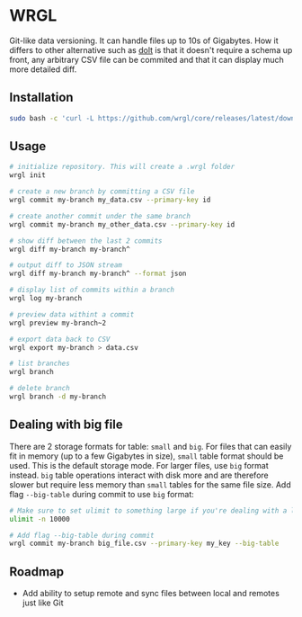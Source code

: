 # WRGL

Git-like data versioning. It can handle files up to 10s of Gigabytes. How it differs to other alternative such as [dolt](https://github.com/dolthub/dolt) is that it doesn't require a schema up front, any arbitrary CSV file can be commited and that it can display much more detailed diff.

## Installation

```bash
sudo bash -c 'curl -L https://github.com/wrgl/core/releases/latest/download/install.sh | bash'
```

## Usage

```bash
# initialize repository. This will create a .wrgl folder
wrgl init

# create a new branch by committing a CSV file
wrgl commit my-branch my_data.csv --primary-key id

# create another commit under the same branch
wrgl commit my-branch my_other_data.csv --primary-key id

# show diff between the last 2 commits
wrgl diff my-branch my-branch^

# output diff to JSON stream
wrgl diff my-branch my-branch^ --format json

# display list of commits within a branch
wrgl log my-branch

# preview data withint a commit
wrgl preview my-branch~2

# export data back to CSV
wrgl export my-branch > data.csv

# list branches
wrgl branch

# delete branch
wrgl branch -d my-branch
```

## Dealing with big file

There are 2 storage formats for table: `small` and `big`. For files that can easily fit in memory (up to a few Gigabytes in size), `small` table format should be used. This is the default storage mode. For larger files, use `big` format instead. `big` table operations interact with disk more and are therefore slower but require less memory than `small` tables for the same file size. Add flag `--big-table` during commit to use `big` format:

```bash
# Make sure to set ulimit to something large if you're dealing with a large file
ulimit -n 10000

# Add flag --big-table during commit
wrgl commit my-branch big_file.csv --primary-key my_key --big-table
```

## Roadmap

- Add ability to setup remote and sync files between local and remotes just like Git
